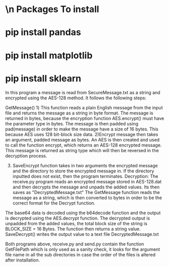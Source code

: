 # \n Packages To install
#  pip install pandas
#  pip install matplotlib
#  pip install sklearn

In this program a message is read from SecureMessage.txt as a string and encrypted using the AES-128 method. It follows the following steps:

GetMessage()
    1) This function reads a plain English message from the input file and returns the 
    message as a string in byte format. The message is returned in bytes, because the 
    encryption function AES.encrypt() must have the parameter type in bytes.
    The message is then padded using pad(message) in order to make the message have a size of 16 bytes. This because AES uses 128 bit-block size data. 
    2)Encrypt message then takes an argument, padded message as bytes. An AES is then created and used to call the function encrypt, which returns an AES-128 encrypted message. This message is returned as string type which will then be reversed in the decryption process. 

3) SaveEncrypt function takes in two arguments the encrypted message and the directory to store the encrypted message in. If the directory inputted does not exist, then the program terminates. 
Decryption:
The receive.py program reads an encrypted message stored in AES-128.dat and then decrypts the message and unpads the added values. Its then saves as "DecryptedMessage.txt"
The GetMessage function reads the message as a string, which is then converted to bytes in order to be the correct format for the Decrypt function.

The base64 data is decoded using the b64decode function and the output is decrypted using the AES.decrypt function. The decrypted output is unpadded from the added values, the total block size of the string is BLOCK_SIZE = 16 Bytes. The function then returns a string value.
SaveDecrypt() writes the output value to a text file DecryptedMessage.txt 


Both programs above, receive.py and send.py contain the function GetFilePath which is only used as a sanity check, it looks for the argument file name in all the sub directories in case the order of the files is altered after installation.



